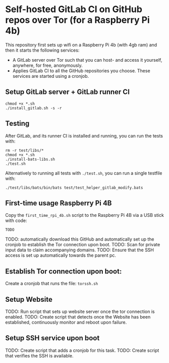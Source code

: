 # Self-hosted GitLab CI on GitHub repos over Tor (for a Raspberry Pi 4b)

This repository first sets up wifi on a Raspberry Pi 4b (with 4gb ram) and then it starts the following services:
 - A GitLab server over Tor such that you can host- and access it yourself, anywhere, for free, anonymously.
 - Applies GitLab CI to all the GitHub repositories you choose.
 These services are started using a cronjob.


## Setup GitLab server + GitLab runner CI
```
chmod +x *.sh
./install_gitlab.sh -s -r
```

## Testing
After GitLab, and its runner CI is installed and running, you can run the tests with: 
```
rm -r test/libs/*
chmod +x *.sh
./install-bats-libs.sh
./test.sh
```
Alternatively to running all tests with `./test.sh`, you can run a single testfile with:
```
./test/libs/bats/bin/bats test/test_helper_gitlab_modify.bats
```
 ## First-time usage Raspberry Pi 4B
 Copy the `first_time_rpi_4b.sh` script to the Raspberry Pi 4B via a USB stick with code:
```
TODO
```
TODO: automatically download this GitHub and automatically set up the cronjob to establish the Tor connection upon boot.
TODO: Scan for private input data to claim accompanying domains.
TODO: Ensure that the SSH access is set up automatically towards the parent pc.


## Establish Tor connection upon boot:
Create a cronjob that runs the file:
`torssh.sh`


## Setup Website
TODO: Run script that sets up website server once the tor connection is enabled.
TODO: Create script that detects once the Website has been established, continuously monitor and reboot upon failure.


## Setup SSH service upon boot
TODO: Create script that adds a cronjob for this task.
TODO: Create script that verifies the SSH is available.
